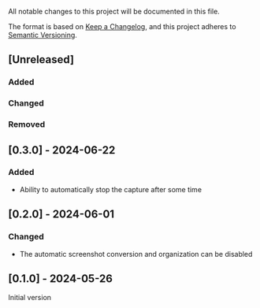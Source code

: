 All notable changes to this project will be documented in this file.

The format is based on [Keep a Changelog](https://keepachangelog.com/en/1.1.0/),
and this project adheres to [Semantic Versioning](https://semver.org/spec/v2.0.0.html).

## [Unreleased]

### Added

### Changed

### Removed

## [0.3.0] - 2024-06-22

### Added

- Ability to automatically stop the capture after some time

## [0.2.0] - 2024-06-01

### Changed

- The automatic screenshot conversion and organization can be disabled

## [0.1.0] - 2024-05-26

Initial version
